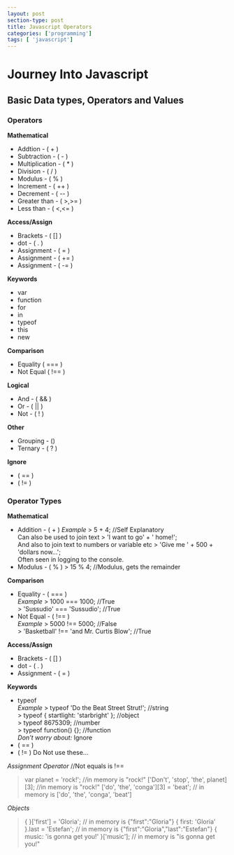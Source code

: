```yaml
---
layout: post
section-type: post
title: Javascript Operators
categories: ['programming']
tags: [ 'javascript']
---
```



# Journey Into Javascript

## Basic Data types, Operators and Values

### Operators
**Mathematical**
- Addtion - ( + )
- Subtraction - ( - )
- Multiplication - ( * )
- Division - ( / )
- Modulus - ( % )
- Increment - ( ++ )
- Decrement - ( -- )
- Greater than - ( >,>= )
- Less than - ( <,<= )

**Access/Assign**
- Brackets - ( [] )
- dot - ( . )
- Assignment - ( = )
- Assignment - ( += )
- Assignment - ( -= )

**Keywords**
- var
- function
- for
- in
- typeof
- this
- new

**Comparison**
- Equality ( === )
- Not Equal ( !== )

**Logical**
- And - ( && )
- Or - ( || )
- Not - ( ! )

**Other**
- Grouping - ()
- Ternary - ( ? )

**Ignore**
- ( == )
- ( != )

### Operator Types
**Mathematical**
- Addition - ( + )
  *Example* > 5 + 4; //Self Explanatory   
  Can also be used to join text > 'I want to go' + ' home!';  
  And also to join text to numbers or variable etc > 'Give me ' + 500 + 'dollars now...';  
  Often seen in logging to the console.
- Modulus - ( % ) > 15 % 4; //Modulus, gets the remainder

**Comparison**
- Equality - ( === )  
  *Example* > 1000 === 1000; //True    
  \> 'Sussudio' === 'Sussudio'; //True
- Not Equal - ( !== )  
  *Example* > 5000 !== 5000; //False  
  \> 'Basketball' !== 'and Mr. Curtis Blow'; //True


**Access/Assign**
- Brackets - ( [] )
- dot - ( . )
- Assignment - ( = )

**Keywords**
- typeof  
*Example*
\> typeof 'Do the Beat Street Strut!'; //string    
\> typeof { startlight: 'starbright' }; //object   
\> typeof 8675309; //number    
\> typeof function() {}; //function    
*Don't worry about:*
 Ignore
 - ( == )
 - ( != )
 Do Not use these...

*Assignment Operator* //Not equals is !==
> var planet = 'rock!'; //in memory is "rock!"
> ['Don\'t', 'stop', 'the', planet][3]; //in memory is "rock!"
> ['do', 'the', 'conga'][3] = 'beat'; // in memory is ['do', 'the', 'conga', 'beat']

*Objects*
> { }['first'] = 'Gloria'; // in memory is {"first":"Gloria"}
> { first: 'Gloria' }.last = 'Estefan'; // in memory is {"first":"Gloria","last":"Estefan"}
> { music: 'is gonna get you!' }['music']; // in memory is "is gonna get you!"
